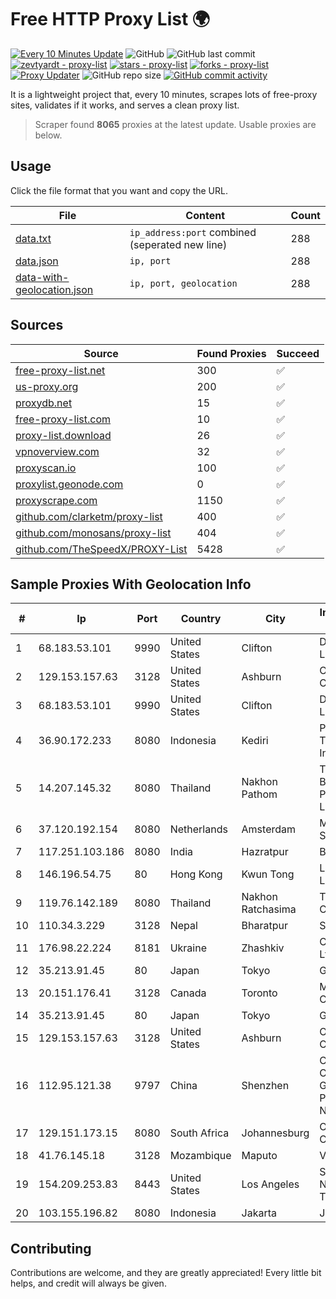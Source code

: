 
# Free HTTP Proxy List 🌍

[![Every 10 Minutes Update](https://github.com/mertguvencli/http-proxy-list/actions/workflows/main.yml/badge.svg?branch=main)](https://github.com/mertguvencli/http-proxy-list/actions/workflows/main.yml)
![GitHub](https://img.shields.io/github/license/mertguvencli/http-proxy-list)
![GitHub last commit](https://img.shields.io/github/last-commit/mertguvencli/http-proxy-list)
[![zevtyardt - proxy-list](https://img.shields.io/static/v1?label=zevtyardt&message=proxy-list&color=blue&logo=github)](https://github.com/zevtyardt/proxy-list "Go to GitHub repo")
[![stars - proxy-list](https://img.shields.io/github/stars/zevtyardt/proxy-list?style=social)](https://github.com/zevtyardt/proxy-list)
[![forks - proxy-list](https://img.shields.io/github/forks/zevtyardt/proxy-list?style=social)](https://github.com/zevtyardt/proxy-list)
[![Proxy Updater](https://github.com/zevtyardt/proxy-list/workflows/Proxy%20Updater/badge.svg)](https://github.com/zevtyardt/proxy-list/actions?query=workflow:"Proxy+Updater")
![GitHub repo size](https://img.shields.io/github/repo-size/zevtyardt/proxy-list)
[![GitHub commit activity](https://img.shields.io/github/commit-activity/m/zevtyardt/proxy-list?logo=commits)](https://github.com/zevtyardt/proxy-list/commits/main)

It is a lightweight project that, every 10 minutes, scrapes lots of free-proxy sites, validates if it works, and serves a clean proxy list.

> Scraper found **8065** proxies at the latest update. Usable proxies are below.

## Usage

Click the file format that you want and copy the URL.

|File|Content|Count|
|----|-------|-----|
|[data.txt](https://raw.githubusercontent.com/mertguvencli/http-proxy-list/main/proxy-list/data.txt)|`ip_address:port` combined (seperated new line)|288|
|[data.json](https://raw.githubusercontent.com/mertguvencli/http-proxy-list/main/proxy-list/data.json)|`ip, port`|288|
|[data-with-geolocation.json](https://raw.githubusercontent.com/mertguvencli/http-proxy-list/main/proxy-list/data-with-geolocation.json)|`ip, port, geolocation`|288|

## Sources

|Source|Found Proxies|Succeed|
|------|-------------|-------|
|[free-proxy-list.net](https://free-proxy-list.net)|300|✅|
|[us-proxy.org](https://www.us-proxy.org)|200|✅|
|[proxydb.net](http://proxydb.net)|15|✅|
|[free-proxy-list.com](https://free-proxy-list.com/?page=&port=&type%5B%5D=http&type%5B%5D=https&up_time=0&search=Search)|10|✅|
|[proxy-list.download](https://www.proxy-list.download/HTTP)|26|✅|
|[vpnoverview.com](https://vpnoverview.com/privacy/anonymous-browsing/free-proxy-servers)|32|✅|
|[proxyscan.io](https://www.proxyscan.io)|100|✅|
|[proxylist.geonode.com](https://proxylist.geonode.com/api/proxy-list?limit=300&page=1&sort_by=lastChecked&sort_type=desc&protocols=http,https)|0|✅|
|[proxyscrape.com](https://api.proxyscrape.com/v2/?request=displayproxies&protocol=http&timeout=10000&country=all&ssl=all&anonymity=all)|1150|✅|
|[github.com/clarketm/proxy-list](https://raw.githubusercontent.com/clarketm/proxy-list/master/proxy-list-raw.txt)|400|✅|
|[github.com/monosans/proxy-list](https://raw.githubusercontent.com/monosans/proxy-list/main/proxies/http.txt)|404|✅|
|[github.com/TheSpeedX/PROXY-List](https://raw.githubusercontent.com/TheSpeedX/PROXY-List/master/http.txt)|5428|✅|


## Sample Proxies With Geolocation Info

|#|Ip|Port|Country|City|Internet Service Provider|
|-|--|----|-------|----|-------------------------|
|1|68.183.53.101|9990|United States|Clifton|DigitalOcean, LLC|
|2|129.153.157.63|3128|United States|Ashburn|Oracle Corporation|
|3|68.183.53.101|9990|United States|Clifton|DigitalOcean, LLC|
|4|36.90.172.233|8080|Indonesia|Kediri|PT. Telekomunikasi Indonesia|
|5|14.207.145.32|8080|Thailand|Nakhon Pathom|Triple T Broadband Public Company Limited|
|6|37.120.192.154|8080|Netherlands|Amsterdam|M247 Europe SRL|
|7|117.251.103.186|8080|India|Hazratpur|BSNL Internet|
|8|146.196.54.75|80|Hong Kong|Kwun Tong|Layerstack Limited|
|9|119.76.142.189|8080|Thailand|Nakhon Ratchasima|True Internet Co., Ltd.|
|10|110.34.3.229|3128|Nepal|Bharatpur|SUBISU C7|
|11|176.98.22.224|8181|Ukraine|Zhashkiv|Crystal Telecom Ltd|
|12|35.213.91.45|80|Japan|Tokyo|Google LLC|
|13|20.151.176.41|3128|Canada|Toronto|Microsoft Corporation|
|14|35.213.91.45|80|Japan|Tokyo|Google LLC|
|15|129.153.157.63|3128|United States|Ashburn|Oracle Corporation|
|16|112.95.121.38|9797|China|Shenzhen|China Unicom CHINA169 Guangdong Province Network|
|17|129.151.173.15|8080|South Africa|Johannesburg|Oracle Corporation|
|18|41.76.145.18|3128|Mozambique|Maputo|VM  S.A|
|19|154.209.253.83|8443|United States|Los Angeles|Shanghai Ruisu Network Technology|
|20|103.155.196.82|8080|Indonesia|Jakarta|JEMBATANDATA|



## Contributing

Contributions are welcome, and they are greatly appreciated! Every
little bit helps, and credit will always be given.

